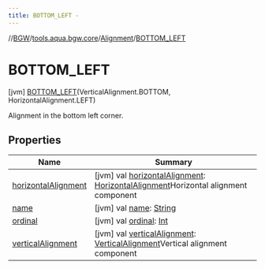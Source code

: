 ```yaml
---
title: BOTTOM_LEFT -
---
```

//[BGW](../../../../index.md)/[tools.aqua.bgw.core](../../index.md)/[Alignment](../index.md)/[BOTTOM_LEFT](index.md)



# BOTTOM_LEFT  
 [jvm] [BOTTOM_LEFT](index.md)(VerticalAlignment.BOTTOM, HorizontalAlignment.LEFT)  


Alignment in the bottom left corner.

   


## Properties  
  
|  Name |  Summary | 
|---|---|
| <a name="tools.aqua.bgw.core/Alignment.BOTTOM_LEFT/horizontalAlignment/#/PointingToDeclaration/"></a>[horizontalAlignment](horizontal-alignment.md)| <a name="tools.aqua.bgw.core/Alignment.BOTTOM_LEFT/horizontalAlignment/#/PointingToDeclaration/"></a> [jvm] val [horizontalAlignment](horizontal-alignment.md): [HorizontalAlignment](../../-horizontal-alignment/index.md)Horizontal alignment component   <br>|
| <a name="tools.aqua.bgw.core/Alignment.BOTTOM_LEFT/name/#/PointingToDeclaration/"></a>[name](name.md)| <a name="tools.aqua.bgw.core/Alignment.BOTTOM_LEFT/name/#/PointingToDeclaration/"></a> [jvm] val [name](name.md): [String](https://kotlinlang.org/api/latest/jvm/stdlib/kotlin/-string/index.html)   <br>|
| <a name="tools.aqua.bgw.core/Alignment.BOTTOM_LEFT/ordinal/#/PointingToDeclaration/"></a>[ordinal](ordinal.md)| <a name="tools.aqua.bgw.core/Alignment.BOTTOM_LEFT/ordinal/#/PointingToDeclaration/"></a> [jvm] val [ordinal](ordinal.md): [Int](https://kotlinlang.org/api/latest/jvm/stdlib/kotlin/-int/index.html)   <br>|
| <a name="tools.aqua.bgw.core/Alignment.BOTTOM_LEFT/verticalAlignment/#/PointingToDeclaration/"></a>[verticalAlignment](vertical-alignment.md)| <a name="tools.aqua.bgw.core/Alignment.BOTTOM_LEFT/verticalAlignment/#/PointingToDeclaration/"></a> [jvm] val [verticalAlignment](vertical-alignment.md): [VerticalAlignment](../../-vertical-alignment/index.md)Vertical alignment component   <br>|

